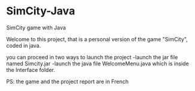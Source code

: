 # SimCity-Java
SimCity game with Java

Welcome to this project, that is a personal version of the game "SimCity", coded in java.

you can proceed in two ways to launch the project
-launch the jar file named Simcity.jar
-launch the java file WelcomeMenu.java which is inside the Interface folder.

PS: the game and the project report are in French
